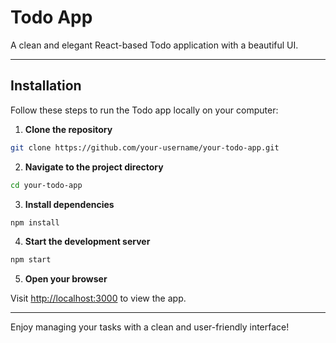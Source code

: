 # Todo App

A clean and elegant React-based Todo application with a beautiful UI.

---

## Installation

Follow these steps to run the Todo app locally on your computer:

1. **Clone the repository**

```bash
git clone https://github.com/your-username/your-todo-app.git
```

2. **Navigate to the project directory**

```bash
cd your-todo-app
```

3. **Install dependencies**

```bash
npm install
```

4. **Start the development server**

```bash
npm start
```

5. **Open your browser**

Visit [http://localhost:3000](http://localhost:3000) to view the app.

---

Enjoy managing your tasks with a clean and user-friendly interface!
